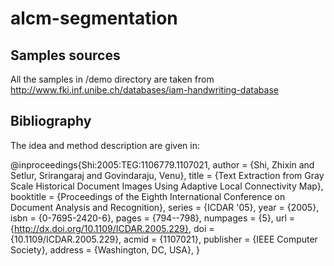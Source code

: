 # alcm-segmentation

## Samples sources

All the samples in /demo directory are taken from http://www.fki.inf.unibe.ch/databases/iam-handwriting-database

## Bibliography

The idea and method description are given in:

@inproceedings{Shi:2005:TEG:1106779.1107021,
 author = {Shi, Zhixin and Setlur, Srirangaraj and Govindaraju, Venu},
 title = {Text Extraction from Gray Scale Historical Document Images Using Adaptive Local Connectivity Map},
 booktitle = {Proceedings of the Eighth International Conference on Document Analysis and Recognition},
 series = {ICDAR '05},
 year = {2005},
 isbn = {0-7695-2420-6},
 pages = {794--798},
 numpages = {5},
 url = {http://dx.doi.org/10.1109/ICDAR.2005.229},
 doi = {10.1109/ICDAR.2005.229},
 acmid = {1107021},
 publisher = {IEEE Computer Society},
 address = {Washington, DC, USA},
}